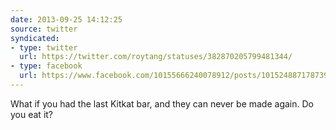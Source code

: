 ```yaml
---
date: 2013-09-25 14:12:25
source: twitter
syndicated:
- type: twitter
  url: https://twitter.com/roytang/statuses/382870205799481344/
- type: facebook
  url: https://www.facebook.com/10155666240078912/posts/10152488717873912
---
```


What if you had the last Kitkat bar, and they can never be made again. Do you eat it?